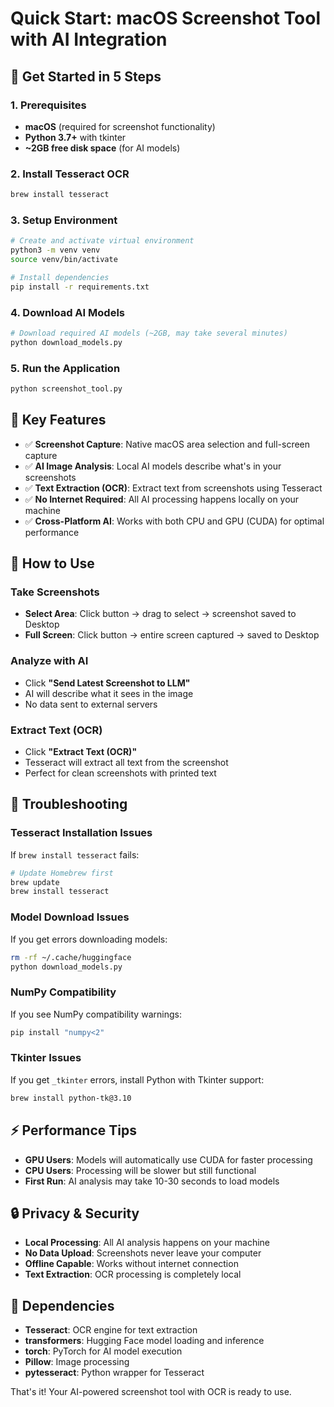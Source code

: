 # Quick Start: macOS Screenshot Tool with AI Integration

## 🚀 Get Started in 5 Steps

### 1. Prerequisites
- **macOS** (required for screenshot functionality)
- **Python 3.7+** with tkinter
- **~2GB free disk space** (for AI models)

### 2. Install Tesseract OCR
```bash
brew install tesseract
```

### 3. Setup Environment
```bash
# Create and activate virtual environment
python3 -m venv venv
source venv/bin/activate

# Install dependencies
pip install -r requirements.txt
```

### 4. Download AI Models
```bash
# Download required AI models (~2GB, may take several minutes)
python download_models.py
```

### 5. Run the Application
```bash
python screenshot_tool.py
```

## 🎯 Key Features
- ✅ **Screenshot Capture**: Native macOS area selection and full-screen capture
- ✅ **AI Image Analysis**: Local AI models describe what's in your screenshots
- ✅ **Text Extraction (OCR)**: Extract text from screenshots using Tesseract
- ✅ **No Internet Required**: All AI processing happens locally on your machine
- ✅ **Cross-Platform AI**: Works with both CPU and GPU (CUDA) for optimal performance

## 📱 How to Use

### Take Screenshots
- **Select Area**: Click button → drag to select → screenshot saved to Desktop
- **Full Screen**: Click button → entire screen captured → saved to Desktop

### Analyze with AI
- Click **"Send Latest Screenshot to LLM"** 
- AI will describe what it sees in the image
- No data sent to external servers

### Extract Text (OCR)
- Click **"Extract Text (OCR)"**
- Tesseract will extract all text from the screenshot
- Perfect for clean screenshots with printed text

## 🔧 Troubleshooting

### Tesseract Installation Issues
If `brew install tesseract` fails:
```bash
# Update Homebrew first
brew update
brew install tesseract
```

### Model Download Issues
If you get errors downloading models:
```bash
rm -rf ~/.cache/huggingface
python download_models.py
```

### NumPy Compatibility
If you see NumPy compatibility warnings:
```bash
pip install "numpy<2"
```

### Tkinter Issues
If you get `_tkinter` errors, install Python with Tkinter support:
```bash
brew install python-tk@3.10
```

## ⚡ Performance Tips
- **GPU Users**: Models will automatically use CUDA for faster processing
- **CPU Users**: Processing will be slower but still functional
- **First Run**: AI analysis may take 10-30 seconds to load models

## 🔒 Privacy & Security
- **Local Processing**: All AI analysis happens on your machine
- **No Data Upload**: Screenshots never leave your computer
- **Offline Capable**: Works without internet connection
- **Text Extraction**: OCR processing is completely local

## 🔗 Dependencies
- **Tesseract**: OCR engine for text extraction
- **transformers**: Hugging Face model loading and inference
- **torch**: PyTorch for AI model execution
- **Pillow**: Image processing
- **pytesseract**: Python wrapper for Tesseract

That's it! Your AI-powered screenshot tool with OCR is ready to use. 